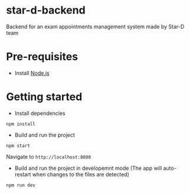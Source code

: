 # star-d-backend
Backend for an exam appointments management system made by Star-D team

# Pre-requisites
- Install [Node.js](https://nodejs.org/en/)


# Getting started
- Install dependencies
```
npm install
```
- Build and run the project
```
npm start
```
  Navigate to `http://localhost:8080`
- Build and run the project in developemnt mode (The app will auto-restart when changes to the files are detected)
```
npm run dev
```
